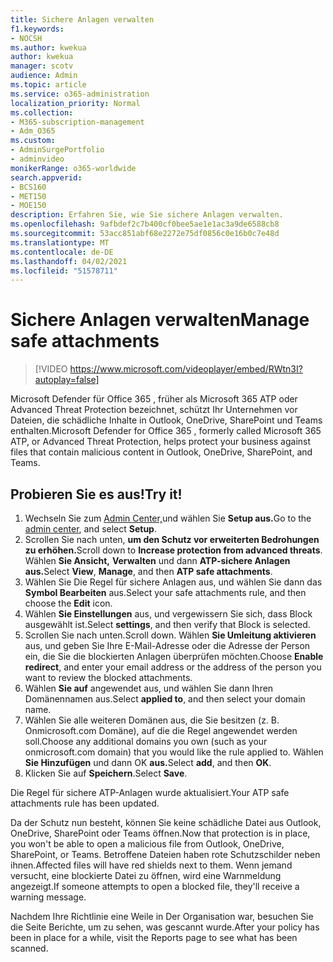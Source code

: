 ```yaml
---
title: Sichere Anlagen verwalten
f1.keywords:
- NOCSH
ms.author: kwekua
author: kwekua
manager: scotv
audience: Admin
ms.topic: article
ms.service: o365-administration
localization_priority: Normal
ms.collection:
- M365-subscription-management
- Adm_O365
ms.custom:
- AdminSurgePortfolio
- adminvideo
monikerRange: o365-worldwide
search.appverid:
- BCS160
- MET150
- MOE150
description: Erfahren Sie, wie Sie sichere Anlagen verwalten.
ms.openlocfilehash: 9afbdef2c7b400cf0bee5ae1e1ac3a9de6588cb8
ms.sourcegitcommit: 53acc851abf68e2272e75df0856c0e16b0c7e48d
ms.translationtype: MT
ms.contentlocale: de-DE
ms.lasthandoff: 04/02/2021
ms.locfileid: "51578711"
---
```

# <a name="manage-safe-attachments"></a><span data-ttu-id="32cef-103">Sichere Anlagen verwalten</span><span class="sxs-lookup"><span data-stu-id="32cef-103">Manage safe attachments</span></span>

> [!VIDEO https://www.microsoft.com/videoplayer/embed/RWtn3I?autoplay=false]

<span data-ttu-id="32cef-104">Microsoft Defender für Office 365 , früher als Microsoft 365 ATP oder Advanced Threat Protection bezeichnet, schützt Ihr Unternehmen vor Dateien, die schädliche Inhalte in Outlook, OneDrive, SharePoint und Teams enthalten.</span><span class="sxs-lookup"><span data-stu-id="32cef-104">Microsoft Defender for Office 365 , formerly called Microsoft 365 ATP, or Advanced Threat Protection, helps protect your business against files that contain malicious content in Outlook, OneDrive, SharePoint, and Teams.</span></span>

## <a name="try-it"></a><span data-ttu-id="32cef-105">Probieren Sie es aus!</span><span class="sxs-lookup"><span data-stu-id="32cef-105">Try it!</span></span>

1. <span data-ttu-id="32cef-106">Wechseln Sie zum [Admin Center,](https://admin.microsoft.com)und wählen Sie **Setup aus.**</span><span class="sxs-lookup"><span data-stu-id="32cef-106">Go to the [admin center](https://admin.microsoft.com), and select **Setup**.</span></span>
1. <span data-ttu-id="32cef-107">Scrollen Sie nach unten, **um den Schutz vor erweiterten Bedrohungen zu erhöhen.**</span><span class="sxs-lookup"><span data-stu-id="32cef-107">Scroll down to **Increase protection from advanced threats**.</span></span> <span data-ttu-id="32cef-108">Wählen **Sie Ansicht,** **Verwalten** und dann **ATP-sichere Anlagen aus.**</span><span class="sxs-lookup"><span data-stu-id="32cef-108">Select **View**, **Manage**, and then **ATP safe attachments**.</span></span>
1. <span data-ttu-id="32cef-109">Wählen Sie Die Regel für sichere Anlagen aus, und wählen Sie dann das **Symbol Bearbeiten** aus.</span><span class="sxs-lookup"><span data-stu-id="32cef-109">Select your safe attachments rule, and then choose the **Edit** icon.</span></span>
1. <span data-ttu-id="32cef-110">Wählen **Sie Einstellungen** aus, und vergewissern Sie sich, dass Block ausgewählt ist.</span><span class="sxs-lookup"><span data-stu-id="32cef-110">Select **settings**, and then verify that Block is selected.</span></span>
1. <span data-ttu-id="32cef-111">Scrollen Sie nach unten.</span><span class="sxs-lookup"><span data-stu-id="32cef-111">Scroll down.</span></span> <span data-ttu-id="32cef-112">Wählen **Sie Umleitung aktivieren** aus, und geben Sie Ihre E-Mail-Adresse oder die Adresse der Person ein, die Sie die blockierten Anlagen überprüfen möchten.</span><span class="sxs-lookup"><span data-stu-id="32cef-112">Choose **Enable redirect**, and enter your email address or the address of the person you want to review the blocked attachments.</span></span>
1. <span data-ttu-id="32cef-113">Wählen **Sie auf** angewendet aus, und wählen Sie dann Ihren Domänennamen aus.</span><span class="sxs-lookup"><span data-stu-id="32cef-113">Select **applied to**, and then select your domain name.</span></span>
1. <span data-ttu-id="32cef-114">Wählen Sie alle weiteren Domänen aus, die Sie besitzen (z. B. Onmicrosoft.com Domäne), auf die die Regel angewendet werden soll.</span><span class="sxs-lookup"><span data-stu-id="32cef-114">Choose any additional domains you own (such as your onmicrosoft.com domain) that you would like the rule applied to.</span></span> <span data-ttu-id="32cef-115">Wählen **Sie Hinzufügen** und dann OK **aus.**</span><span class="sxs-lookup"><span data-stu-id="32cef-115">Select **add**, and then **OK**.</span></span>
1. <span data-ttu-id="32cef-116">Klicken Sie auf **Speichern**.</span><span class="sxs-lookup"><span data-stu-id="32cef-116">Select **Save**.</span></span>

<span data-ttu-id="32cef-117">Die Regel für sichere ATP-Anlagen wurde aktualisiert.</span><span class="sxs-lookup"><span data-stu-id="32cef-117">Your ATP safe attachments rule has been updated.</span></span>

<span data-ttu-id="32cef-118">Da der Schutz nun besteht, können Sie keine schädliche Datei aus Outlook, OneDrive, SharePoint oder Teams öffnen.</span><span class="sxs-lookup"><span data-stu-id="32cef-118">Now that protection is in place, you won't be able to open a malicious file from Outlook, OneDrive, SharePoint, or Teams.</span></span> <span data-ttu-id="32cef-119">Betroffene Dateien haben rote Schutzschilder neben ihnen.</span><span class="sxs-lookup"><span data-stu-id="32cef-119">Affected files will have red shields next to them.</span></span> <span data-ttu-id="32cef-120">Wenn jemand versucht, eine blockierte Datei zu öffnen, wird eine Warnmeldung angezeigt.</span><span class="sxs-lookup"><span data-stu-id="32cef-120">If someone attempts to open a blocked file, they'll receive a warning message.</span></span>

<span data-ttu-id="32cef-121">Nachdem Ihre Richtlinie eine Weile in Der Organisation war, besuchen Sie die Seite Berichte, um zu sehen, was gescannt wurde.</span><span class="sxs-lookup"><span data-stu-id="32cef-121">After your policy has been in place for a while, visit the Reports page to see what has been scanned.</span></span>